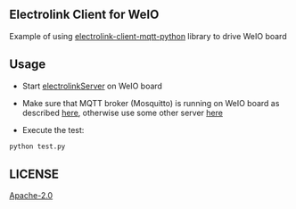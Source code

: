 ## Electrolink Client for WeIO
Example of using [electrolink-client-mqtt-python](https://github.com/projectiota/electrolink-client-mqtt-python) library
to drive WeIO board

## Usage

- Start [electrolinkServer](https://github.com/nodesign/weio/blob/next/examples/webService/electrolinkServer/main.py) on
WeIO board

- Make sure that MQTT broker (Mosquitto) is running on WeIO board as described
[here](https://github.com/nodesign/weio/wiki/MQTT#mqtt-broker---mosquitto), otherwise use some other server
[here](https://github.com/projectiota/electrolink-client-weio/blob/94e076e4397b954b375e01217fd70ab6dd4cdba5/test.py#L4)

- Execute the test:
```bash
python test.py
```

## LICENSE
[Apache-2.0](LICENSE)
